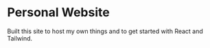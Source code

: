 # Personal Website

Built this site to host my own things and to get started with React and Tailwind.